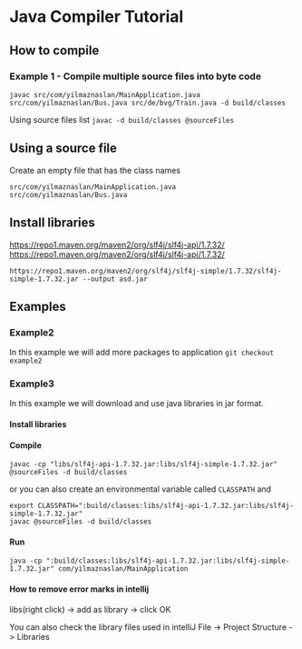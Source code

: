 # Java Compiler Tutorial

## How to compile

### Example 1 - Compile multiple source files into byte code
`javac src/com/yilmaznaslan/MainApplication.java src/com/yilmaznaslan/Bus.java src/de/bvg/Train.java -d build/classes`

Using source files list
`javac -d build/classes @sourceFiles`

## Using a source file

Create an empty file that has the class names

```
src/com/yilmaznaslan/MainApplication.java
src/com/yilmaznaslan/Bus.java
```

## Install libraries

https://repo1.maven.org/maven2/org/slf4j/slf4j-api/1.7.32/
https://repo1.maven.org/maven2/org/slf4j/slf4j-api/1.7.32/

`https://repo1.maven.org/maven2/org/slf4j/slf4j-simple/1.7.32/slf4j-simple-1.7.32.jar --output asd.jar`

## Examples

### Example2

In this example we will add more packages to application
`git checkout example2`



### Example3
In this example we will download and use java libraries in jar format.

#### Install libraries

####  Compile
`javac -cp "libs/slf4j-api-1.7.32.jar:libs/slf4j-simple-1.7.32.jar" @sourceFiles -d build/classes`

or you can also create an environmental variable called `CLASSPATH` and 
```
export CLASSPATH=":build/classes:libs/slf4j-api-1.7.32.jar:libs/slf4j-simple-1.7.32.jar"
javac @sourceFiles -d build/classes
```

#### Run
`java -cp ":build/classes:libs/slf4j-api-1.7.32.jar:libs/slf4j-simple-1.7.32.jar" com/yilmaznaslan/MainApplication`
 


#### How to remove error marks in intellij

libs(right click) -> add as library -> click OK

You can also check the library files used in intelliJ
File -> Project Structure -> Libraries 
